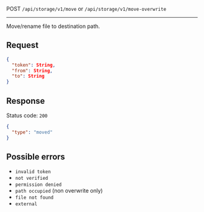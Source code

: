 POST `/api/storage/v1/move` or `/api/storage/v1/move-overwrite`

---

Move/rename file to destination path.

## Request

```json
{
  "token": String,
  "from": String,
  "to": String
}
```

## Response

Status code: `200`

```json
{
  "type": "moved"
}
```

## Possible errors

- `invalid token`
- `not verified`
- `permission denied`
- `path occupied` (non overwrite only)
- `file not found`
- `external`
